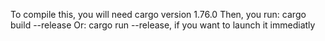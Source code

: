 To compile this, you will need cargo version 1.76.0
Then, you run: cargo build --release
Or: cargo run --release, if you want to launch it immediatly
